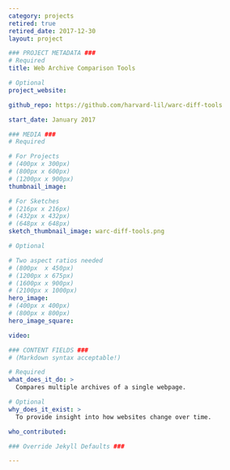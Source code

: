 ```yaml
---
category: projects
retired: true
retired_date: 2017-12-30
layout: project

### PROJECT METADATA ###
# Required
title: Web Archive Comparison Tools

# Optional
project_website: 

github_repo: https://github.com/harvard-lil/warc-diff-tools

start_date: January 2017

### MEDIA ###
# Required

# For Projects
# (400px x 300px)
# (800px x 600px)
# (1200px x 900px)
thumbnail_image:

# For Sketches
# (216px x 216px)
# (432px x 432px)
# (648px x 648px)
sketch_thumbnail_image: warc-diff-tools.png

# Optional

# Two aspect ratios needed
# (800px  x 450px)
# (1200px x 675px)
# (1600px x 900px)
# (2100px x 1000px)
hero_image:
# (400px x 400px)
# (800px x 800px)
hero_image_square:

video:

### CONTENT FIELDS ###
# (Markdown syntax acceptable!)

# Required
what_does_it_do: >
  Compares multiple archives of a single webpage.

# Optional
why_does_it_exist: >
  To provide insight into how websites change over time. 

who_contributed:

### Override Jekyll Defaults ###

---
```

